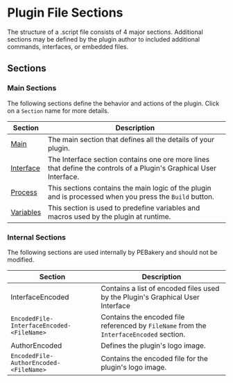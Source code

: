 # Plugin File Sections

The structure of a .script file consists of 4 major sections. Additional sections may be defined by the plugin author to included additional commands, interfaces, or embedded files.

## Sections

### Main Sections

The following sections define the behavior and actions of the plugin. Click on a `Section` name for more details.

| Section | Description |
| --- | --- |
| [Main](./Main.md) | The main section that defines all the details of your plugin. |
| [Interface](./Interface.md) | The Interface section contains one ore more lines that define the controls of a Plugin's Graphical User Interface.  |
| [Process](./Process.md) | This sections contains the main logic of the plugin and is processed when you press the `Build` button. |
| [Variables](./Variables.md) | This section is used to predefine variables and macros used by the plugin at runtime. |

### Internal Sections

The following sections are used internally by PEBakery and should not be modified.

| Section | Description |
| --- | --- |
| InterfaceEncoded | Contains a list of encoded files used by the Plugin's Graphical User Interface |
| `EncodedFile-InterfaceEncoded-<FileName>` | Contains the encoded file referenced by `FileName` from the `InterfaceEncoded` section. |
| AuthorEncoded | Defines the plugin's logo image. |
| `EncodedFile-AuthorEncoded-<FileName>` | Contains the encoded file for the plugin's logo image. |
